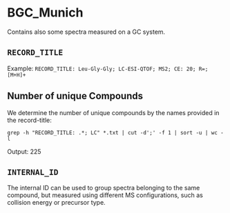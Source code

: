 # BGC_Munich 

Contains also some spectra measured on a GC system.

## ```RECORD_TITLE``` 

Example: ```RECORD_TITLE: Leu-Gly-Gly; LC-ESI-QTOF; MS2; CE: 20; R=; [M+H]+```

## Number of unique Compounds

We determine the number of unique compounds by the names provided in the record-title: 

```
grep -h "RECORD_TITLE: .*; LC" *.txt | cut -d';' -f 1 | sort -u | wc -l
```

Output: 225

## ```INTERNAL_ID```

The internal ID can be used to group spectra belonging to the same compound, but measured using different
MS configurations, such as collision energy or precursor type.
